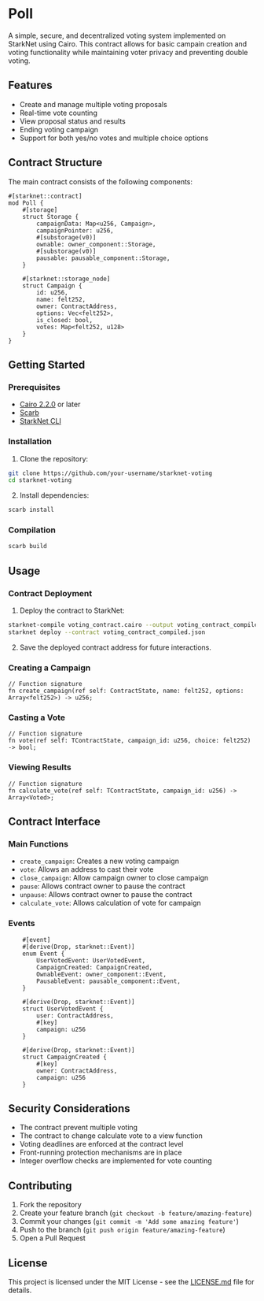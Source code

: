 # Poll

A simple, secure, and decentralized voting system implemented on StarkNet using Cairo. This contract allows for basic campain creation and voting functionality while maintaining voter privacy and preventing double voting.

## Features

- Create and manage multiple voting proposals
- Real-time vote counting
- View proposal status and results
- Ending voting campaign
- Support for both yes/no votes and multiple choice options

## Contract Structure

The main contract consists of the following components:

```cairo
#[starknet::contract]
mod Poll {
    #[storage]
    struct Storage {
        campaignData: Map<u256, Campaign>,
        campaignPointer: u256,
        #[substorage(v0)]
        ownable: owner_component::Storage,
        #[substorage(v0)]
        pausable: pausable_component::Storage,
    }

    #[starknet::storage_node]
    struct Campaign {
        id: u256,
        name: felt252,
        owner: ContractAddress,
        options: Vec<felt252>,
        is_closed: bool,
        votes: Map<felt252, u128>
    }
}
```

## Getting Started

### Prerequisites

- [Cairo 2.2.0](https://cairo-lang.org/docs/quickstart.html) or later
- [Scarb](https://docs.swmansion.com/scarb/)
- [StarkNet CLI](https://www.cairo-lang.org/docs/hello_starknet/cli.html)

### Installation

1. Clone the repository:
```bash
git clone https://github.com/your-username/starknet-voting
cd starknet-voting
```

2. Install dependencies:
```bash
scarb install
```

### Compilation

```bash
scarb build
```


## Usage

### Contract Deployment

1. Deploy the contract to StarkNet:
```bash
starknet-compile voting_contract.cairo --output voting_contract_compiled.json
starknet deploy --contract voting_contract_compiled.json
```

2. Save the deployed contract address for future interactions.

### Creating a Campaign

```cairo
// Function signature
fn create_campaign(ref self: ContractState, name: felt252, options: Array<felt252>) -> u256;
```

### Casting a Vote

```cairo
// Function signature
fn vote(ref self: TContractState, campaign_id: u256, choice: felt252) -> bool;
```

### Viewing Results

```cairo
// Function signature
fn calculate_vote(ref self: TContractState, campaign_id: u256) -> Array<Voted>;
```

## Contract Interface

### Main Functions

- `create_campaign`: Creates a new voting campaign
- `vote`: Allows an address to cast their vote
- `close_campaign`: Allow campaign owner to close campaign
- `pause`: Allows contract owner to pause the contract
- `unpause`: Allows contract owner to pause the contract
- `calculate_vote`: Allows calculation of vote for campaign

### Events

```cairo
    #[event]
    #[derive(Drop, starknet::Event)]
    enum Event {
        UserVotedEvent: UserVotedEvent,
        CampaignCreated: CampaignCreated,
        OwnableEvent: owner_component::Event,
        PausableEvent: pausable_component::Event,
    }

    #[derive(Drop, starknet::Event)]
    struct UserVotedEvent {
        user: ContractAddress,
        #[key]
        campaign: u256
    }

    #[derive(Drop, starknet::Event)]
    struct CampaignCreated {
        #[key]
        owner: ContractAddress,
        campaign: u256
    }
```

## Security Considerations

- The contract prevent multiple voting
- The contract to change calculate vote to a view function
- Voting deadlines are enforced at the contract level
- Front-running protection mechanisms are in place
- Integer overflow checks are implemented for vote counting

## Contributing

1. Fork the repository
2. Create your feature branch (`git checkout -b feature/amazing-feature`)
3. Commit your changes (`git commit -m 'Add some amazing feature'`)
4. Push to the branch (`git push origin feature/amazing-feature`)
5. Open a Pull Request

## License

This project is licensed under the MIT License - see the [LICENSE.md](LICENSE.md) file for details.
